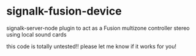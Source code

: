 # signalk-fusion-device

signalk-server-node plugin to act as a Fusion multizone controller stereo using local sound cards

this code is totally untested!! please let me know if it works for you! 


